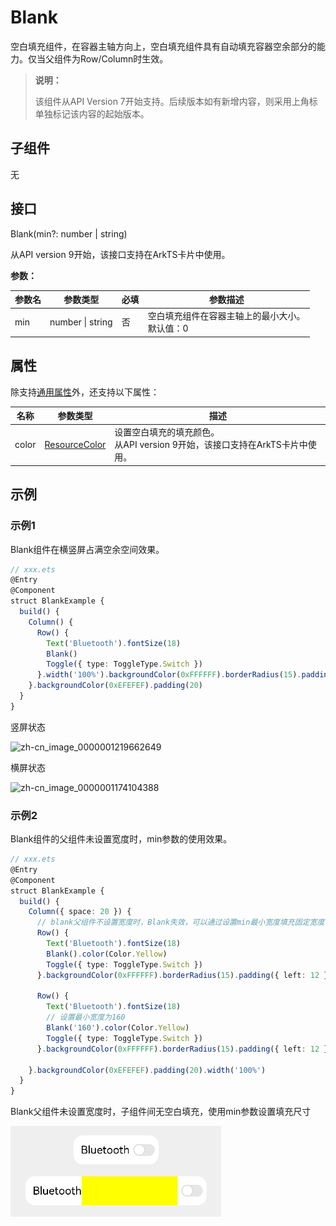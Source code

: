 # Blank

空白填充组件，在容器主轴方向上，空白填充组件具有自动填充容器空余部分的能力。仅当父组件为Row/Column时生效。

>  **说明：**
>
>  该组件从API Version 7开始支持。后续版本如有新增内容，则采用上角标单独标记该内容的起始版本。


## 子组件

无


## 接口

Blank(min?: number&nbsp;|&nbsp;string)

从API version 9开始，该接口支持在ArkTS卡片中使用。

**参数：**

| 参数名 | 参数类型 | 必填 | 参数描述 |
| -------- | -------- | -------- | -------- |
| min | number&nbsp;\|&nbsp;string | 否 | 空白填充组件在容器主轴上的最小大小。<br/>默认值：0 |

## 属性

除支持[通用属性](ts-universal-attributes-size.md)外，还支持以下属性：

| 名称 | 参数类型 | 描述 |
| -------- | -------- | -------- |
| color | [ResourceColor](ts-types.md#resourcecolor) | 设置空白填充的填充颜色。<br/>从API version 9开始，该接口支持在ArkTS卡片中使用。 |


## 示例
### 示例1
Blank组件在横竖屏占满空余空间效果。
```ts
// xxx.ets
@Entry
@Component
struct BlankExample {
  build() {
    Column() {
      Row() {
        Text('Bluetooth').fontSize(18)
        Blank()
        Toggle({ type: ToggleType.Switch })
      }.width('100%').backgroundColor(0xFFFFFF).borderRadius(15).padding({ left: 12 })
    }.backgroundColor(0xEFEFEF).padding(20)
  }
}
```

竖屏状态

![zh-cn_image_0000001219662649](figures/zh-cn_image_0000001219662649.gif)

横屏状态

![zh-cn_image_0000001174104388](figures/zh-cn_image_0000001174104388.gif)


### 示例2
Blank组件的父组件未设置宽度时，min参数的使用效果。

```ts
// xxx.ets
@Entry
@Component
struct BlankExample {
  build() {
    Column({ space: 20 }) {
      // blank父组件不设置宽度时，Blank失效，可以通过设置min最小宽度填充固定宽度
      Row() {
        Text('Bluetooth').fontSize(18)
        Blank().color(Color.Yellow)
        Toggle({ type: ToggleType.Switch })
      }.backgroundColor(0xFFFFFF).borderRadius(15).padding({ left: 12 })

      Row() {
        Text('Bluetooth').fontSize(18)
        // 设置最小宽度为160
        Blank('160').color(Color.Yellow)
        Toggle({ type: ToggleType.Switch })
      }.backgroundColor(0xFFFFFF).borderRadius(15).padding({ left: 12 })
      
    }.backgroundColor(0xEFEFEF).padding(20).width('100%')
  }
}
```
Blank父组件未设置宽度时，子组件间无空白填充，使用min参数设置填充尺寸

![blankmin](figures/blankmin.png)

